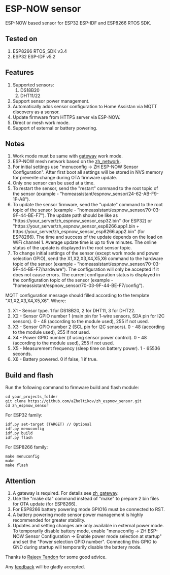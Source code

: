 # ESP-NOW sensor

ESP-NOW based sensor for ESP32 ESP-IDF and ESP8266 RTOS SDK.

## Tested on

1. ESP8266 RTOS_SDK v3.4
2. ESP32 ESP-IDF v5.2

## Features

1. Supported sensors:
    1. DS18B20
    2. DHT11/22
2. Support sensor power management.
3. Automatically adds sensor configuration to Home Assistan via MQTT discovery as a sensor.
4. Update firmware from HTTPS server via ESP-NOW.
5. Direct or mesh work mode.
6. Support of external or battery powering.

## Notes

1. Work mode must be same with [gateway](https://github.com/aZholtikov/zh_gateway) work mode.
2. ESP-NOW mesh network based on the [zh_network](https://github.com/aZholtikov/zh_network).
3. For initial settings use "menuconfig -> ZH ESP-NOW Sensor Configuration". After first boot all settings will be stored in NVS memory for prevente change during OTA firmware update.
4. Only one sensor can be used at a time.
5. To restart the sensor, send the "restart" command to the root topic of the sensor (example - "homeassistant/espnow_sensor/24-62-AB-F9-1F-A8").
6. To update the sensor firmware, send the "update" command to the root topic of the sensor (example - "homeassistant/espnow_sensor/70-03-9F-44-BE-F7"). The update path should be like as "https://your_server/zh_espnow_sensor_esp32.bin" (for ESP32) or "https://your_server/zh_espnow_sensor_esp8266.app1.bin + https://your_server/zh_espnow_sensor_esp8266.app2.bin" (for ESP8266). The time and success of the update depends on the load on WiFi channel 1. Average update time is up to five minutes. The online status of the update is displayed in the root sensor topic.
7. To change initial settings of the sensor (except work mode and power selection GPIO), send the X1,X2,X3,X4,X5,X6 command to the hardware topic of the sensor (example - "homeassistant/espnow_sensor/70-03-9F-44-BE-F7/hardware"). The configuration will only be accepted if it does not cause errors. The current configuration status is displayed in the configuration topic of the sensor (example - "homeassistant/espnow_sensor/70-03-9F-44-BE-F7/config").

MQTT configuration message should filled according to the template "X1,X2,X3,X4,X5,X6". Where:

1. X1 - Sensor type. 1 for DS18B20, 2 for DHT11, 3 for DHT22.
2. X2 - Sensor GPIO number 1 (main pin for 1-wire sensors, SDA pin for I2C sensors). 0 - 48 (according to the module used), 255 if not used.
3. X3 - Sensor GPIO number 2 (SCL pin for I2C sensors). 0 - 48 (according to the module used), 255 if not used.
4. X4 - Power GPIO number (if using sensor power control). 0 - 48 (according to the module used), 255 if not used.
5. X5 - Measurement frequency (sleep time on battery power). 1 - 65536 seconds.
6. X6 - Battery powered. 0 if false, 1 if true.

## Build and flash

Run the following command to firmware build and flash module:

```text
cd your_projects_folder
git clone https://github.com/aZholtikov/zh_espnow_sensor.git
cd zh_espnow_sensor
```

For ESP32 family:

```text
idf.py set-target (TARGET) // Optional
idf.py menuconfig
idf.py build
idf.py flash
```

For ESP8266 family:

```text
make menuconfig
make
make flash
```

## Attention

1. A gateway is required. For details see [zh_gateway](https://github.com/aZholtikov/zh_gateway).
2. Use the "make ota" command instead of "make" to prepare 2 bin files for OTA update (for ESP8266).
3. For ESP8266 battery powering mode GPIO16 must be connected to RST.
4. A battery powering mode sensor power management is highly recommended for greater stability.
5. Updates and setting changes are only available in external power mode. To temporarily disable battery mode, enable "menuconfig -> ZH ESP-NOW Sensor Configuration -> Enable power mode selection at startup" and set the "Power selection GPIO number". Connecting this GPIO to GND during startup will temporarily disable the battery mode.

Thanks to [Rajeev Tandon](https://github.com/rajtan) for some good advice.

Any [feedback](mailto:github@azholtikov.ru) will be gladly accepted.

